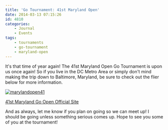 ```yaml
---
title: 'Go Tournament: 41st Maryland Open'
date: 2014-03-13 07:15:26
id: 4810
categories:
	- Journal
	- Events
tags:
	- tournaments
	- go-tournament
	- maryland-open
---
```


It's that time of year again! The 41st Maryland Open Go Tournament is upon us once again! So if you live in the DC Metro Area or simply don't mind making the trip down to Baltimore, Maryland, be sure to check out the flier below for more information.

[![marylandopen41](http://www.bengozen.com/wp-content/uploads/2014/03/marylandopen41.jpg)](http://www.bengozen.com/wp-content/uploads/2014/03/marylandopen41.jpg)

[41st Maryland Go Open Official Site](http://baltimoregoclub.org/md_open "41st Maryland Open Go  Tournament Official Site")

And as always, let me know if you plan on going so we can meet up! I should be going unless something serious comes up. Hope to see you some of you at the tournament!